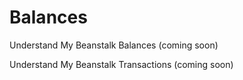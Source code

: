 # Balances

Understand My Beanstalk Balances (coming soon)

Understand My Beanstalk Transactions (coming soon)
